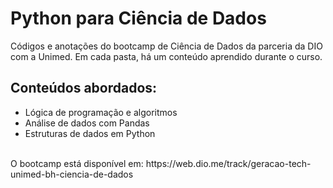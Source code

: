 # Python para Ciência de Dados

Códigos e anotações do bootcamp de Ciência de Dados da parceria da DIO com a Unimed.
Em cada pasta, há um conteúdo aprendido durante o curso.

<h2>Conteúdos abordados: </h2>
<ul>
  <li>Lógica de programação e algoritmos
  <li>Análise de dados com Pandas
  <li>Estruturas de dados em Python
</ul>

<br>
O bootcamp está disponível em: https://web.dio.me/track/geracao-tech-unimed-bh-ciencia-de-dados
